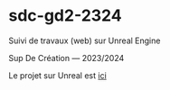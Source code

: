 # sdc-gd2-2324

Suivi de travaux (web) sur Unreal Engine

Sup De Création — 2023/2024

Le projet sur Unreal est [ici](https://github.com/jniac/SDC_GD2_2324_UE5)
